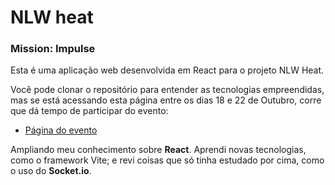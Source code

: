 # NLW heat
### Mission: Impulse

Esta é uma aplicação web desenvolvida em React para o projeto NLW Heat.

Você pode clonar o repositório para entender as tecnologias empreendidas, mas se está acessando esta página entre os dias 18 e 22 de Outubro, corre que dá tempo de participar do evento:

* [Página do evento](https://nextlevelweek.com/)

Ampliando meu conhecimento sobre **React**. Aprendi novas tecnologias, como o framework Vite; e revi coisas que só tinha estudado por cima, como o uso do **Socket.io**.